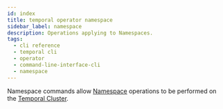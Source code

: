 ```yaml
---
id: index
title: temporal operator namespace
sidebar_label: namespace
description: Operations applying to Namespaces.
tags:
  - cli reference
  - temporal cli
  - operator
  - command-line-interface-cli
  - namespace
---
```


Namespace commands allow [Namespace](/concepts/what-is-a-namespace) operations to be performed on the [Temporal Cluster](/concepts/what-is-a-temporal-cluster).
